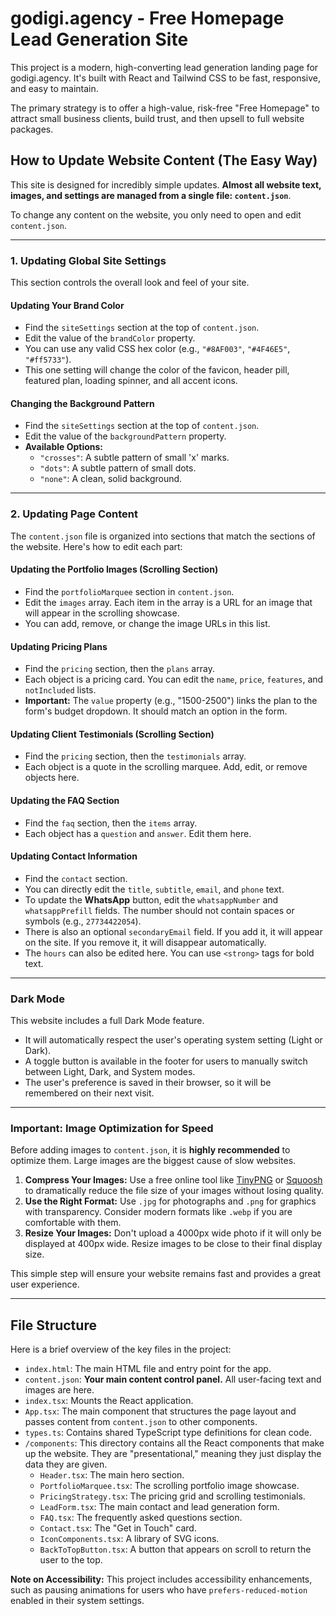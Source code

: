 # godigi.agency - Free Homepage Lead Generation Site

This project is a modern, high-converting lead generation landing page for godigi.agency. It's built with React and Tailwind CSS to be fast, responsive, and easy to maintain.

The primary strategy is to offer a high-value, risk-free "Free Homepage" to attract small business clients, build trust, and then upsell to full website packages.

## How to Update Website Content (The Easy Way)

This site is designed for incredibly simple updates. **Almost all website text, images, and settings are managed from a single file: `content.json`**.

To change any content on the website, you only need to open and edit `content.json`.

---

### **1. Updating Global Site Settings**

This section controls the overall look and feel of your site.

#### **Updating Your Brand Color**
- Find the `siteSettings` section at the top of `content.json`.
- Edit the value of the `brandColor` property.
- You can use any valid CSS hex color (e.g., `"#8AF003"`, `"#4F46E5"`, `"#ff5733"`).
- This one setting will change the color of the favicon, header pill, featured plan, loading spinner, and all accent icons.

#### **Changing the Background Pattern**
- Find the `siteSettings` section at the top of `content.json`.
- Edit the value of the `backgroundPattern` property.
- **Available Options:**
  - `"crosses"`: A subtle pattern of small 'x' marks.
  - `"dots"`: A subtle pattern of small dots.
  - `"none"`: A clean, solid background.

---

### **2. Updating Page Content**

The `content.json` file is organized into sections that match the sections of the website. Here's how to edit each part:

#### **Updating the Portfolio Images (Scrolling Section)**
- Find the `portfolioMarquee` section in `content.json`.
- Edit the `images` array. Each item in the array is a URL for an image that will appear in the scrolling showcase.
- You can add, remove, or change the image URLs in this list.

#### **Updating Pricing Plans**
- Find the `pricing` section, then the `plans` array.
- Each object is a pricing card. You can edit the `name`, `price`, `features`, and `notIncluded` lists.
- **Important:** The `value` property (e.g., "1500-2500") links the plan to the form's budget dropdown. It should match an option in the form.

#### **Updating Client Testimonials (Scrolling Section)**
- Find the `pricing` section, then the `testimonials` array.
- Each object is a quote in the scrolling marquee. Add, edit, or remove objects here.

#### **Updating the FAQ Section**
- Find the `faq` section, then the `items` array.
- Each object has a `question` and `answer`. Edit them here.

#### **Updating Contact Information**
- Find the `contact` section.
- You can directly edit the `title`, `subtitle`, `email`, and `phone` text.
- To update the **WhatsApp** button, edit the `whatsappNumber` and `whatsappPrefill` fields. The number should not contain spaces or symbols (e.g., `27734422054`).
- There is also an optional `secondaryEmail` field. If you add it, it will appear on the site. If you remove it, it will disappear automatically.
- The `hours` can also be edited here. You can use `<strong>` tags for bold text.

---

### **Dark Mode**

This website includes a full Dark Mode feature.
- It will automatically respect the user's operating system setting (Light or Dark).
- A toggle button is available in the footer for users to manually switch between Light, Dark, and System modes.
- The user's preference is saved in their browser, so it will be remembered on their next visit.

---

### **Important: Image Optimization for Speed**

Before adding images to `content.json`, it is **highly recommended** to optimize them. Large images are the biggest cause of slow websites.

1.  **Compress Your Images:** Use a free online tool like [TinyPNG](https://tinypng.com/) or [Squoosh](https://squoosh.app/) to dramatically reduce the file size of your images without losing quality.
2.  **Use the Right Format:** Use `.jpg` for photographs and `.png` for graphics with transparency. Consider modern formats like `.webp` if you are comfortable with them.
3.  **Resize Your Images:** Don't upload a 4000px wide photo if it will only be displayed at 400px wide. Resize images to be close to their final display size.

This simple step will ensure your website remains fast and provides a great user experience.

---

## File Structure

Here is a brief overview of the key files in the project:

- `index.html`: The main HTML file and entry point for the app.
- `content.json`: **Your main content control panel.** All user-facing text and images are here.
- `index.tsx`: Mounts the React application.
- `App.tsx`: The main component that structures the page layout and passes content from `content.json` to other components.
- `types.ts`: Contains shared TypeScript type definitions for clean code.
- `/components`: This directory contains all the React components that make up the website. They are "presentational," meaning they just display the data they are given.
  - `Header.tsx`: The main hero section.
  - `PortfolioMarquee.tsx`: The scrolling portfolio image showcase.
  - `PricingStrategy.tsx`: The pricing grid and scrolling testimonials.
  - `LeadForm.tsx`: The main contact and lead generation form.
  - `FAQ.tsx`: The frequently asked questions section.
  - `Contact.tsx`: The "Get in Touch" card.
  - `IconComponents.tsx`: A library of SVG icons.
  - `BackToTopButton.tsx`: A button that appears on scroll to return the user to the top.

**Note on Accessibility:** This project includes accessibility enhancements, such as pausing animations for users who have `prefers-reduced-motion` enabled in their system settings.